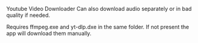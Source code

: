 Youtube Video Downloader
Can also download audio separately or in bad quality if needed.

Requires ffmpeg.exe and yt-dlp.dxe in the same folder. If not present the app will download them manually.
